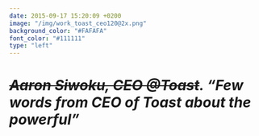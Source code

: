 ```yaml
---
date: 2015-09-17 15:20:09 +0200
image: "/img/work_toast_ceo120@2x.png"
background_color: "#FAFAFA"
font_color: "#111111"
type: "left"
---
```

# *~~Aaron Siwoku, CEO @Toast~~. “Few words from CEO of Toast about the powerful”*
